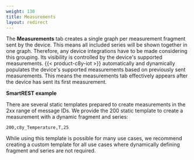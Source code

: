 ```yaml
---
weight: 130
title: Measurements
layout: redirect
---
```


The **Measurements** tab creates a single graph per measurement fragment sent by the device. This means all included series will be shown together in one graph. Therefore, any device integrations have to be made considering this grouping. Its visibility is controlled by the device's supported measurements. {{< product-c8y-iot >}} automatically and dynamically populates the device's supported measurements based on previously sent measurements. This means the measurements tab effectively appears after the device has sent its first measurement.

**SmartREST example**

There are several static templates prepared to create measurements in the 2xx range of message IDs. We provide the 200 static template to create a measurement with a dynamic fragment and series:

`200,c8y_Temperature,T,25`

While using this template is possible for many use cases, we recommend creating a custom template for all use cases where dynamically defining fragment and series are not required.

